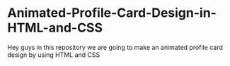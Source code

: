 # Animated-Profile-Card-Design-in-HTML-and-CSS
Hey guys in this repository we are going to make an animated profile card design by using HTML and CSS
